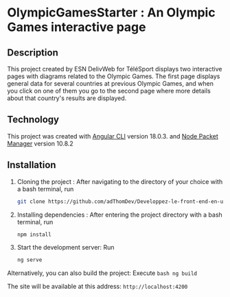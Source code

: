 # OlympicGamesStarter : An Olympic Games interactive page

## Description

This project created by ESN DelivWeb for TéléSport displays two interactive pages with diagrams related to the Olympic Games. The first page displays general data for several countries at previous Olympic Games, and when you click on one of them you go to the second page where more details about that country's results are displayed.

## Technology

This project was created with [Angular CLI](https://github.com/angular/angular-cli) version 18.0.3. and [Node Packet Manager](https://www.npmjs.com/) version 10.8.2

## Installation

1. Cloning the project :
After navigating to the directory of your choice with a bash terminal, run
    ```bash
    git clone https://github.com/adThomDev/Developpez-le-front-end-en-utilisant-Angular.git
    ```

2. Installing dependencies :
After entering the project directory with a bash terminal, run
    ```bash
    npm install
    ```
3. Start the development server:
Run
    ```bash
    ng serve
    ```
Alternatively, you can also build the project: 
Execute
    ```bash
    ng build
    ```

The site will be available at this address: `http://localhost:4200`